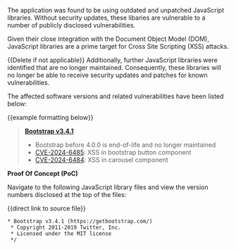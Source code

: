 The application was found to be using outdated and unpatched JavaScript libraries. Without security updates, these libaries are vulnerable to a number of publicly disclosed vulnerabilities. 

Given their close integration with the Document Object Model (DOM), JavaScript libraries are a prime target for Cross Site Scripting (XSS) attacks. 

{{Delete if not applicable}} Additionally, further JavaScript libraries were identified that are no longer maintained. Consequently, these libraries will no longer be able to receive security updates and patches for known vulnerabilities.

The affected software versions and related vulnerabilities have been listed below:

{{example formatting below}}

>**[Bootstrap v3.4.1](https://getbootstrap.com/)**
>- Bootstrap before 4.0.0 is end-of-life and no longer maintained
>- [CVE-2024-6485](https://nvd.nist.gov/vuln/detail/CVE-2024-6485): XSS in bootstrap button component
>- [CVE-2024-6484](https://nvd.nist.gov/vuln/detail/CVE-2024-6485): XSS in carousel component

**Proof Of Concept (PoC)**

Navigate to the following JavaScript library files and view the version numbers disclosed at the top of the files:

{{direct link to source file}}
```
* Bootstrap v3.4.1 (https://getbootstrap.com/)
 * Copyright 2011-2019 Twitter, Inc.
 * Licensed under the MIT license
 */
```

